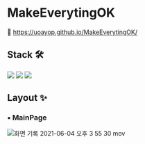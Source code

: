 # MakeEverytingOK

🔗 https://uoayop.github.io/MakeEverytingOK/

## Stack 🛠

<a href="#"><img src="https://img.shields.io/badge/HTML-E34F26?style=flat&logo=HTML5&logoColor=black"/></a>
<a href="#"><img src="https://img.shields.io/badge/CSS-1572B6?style=flat&logo=CSS3&logoColor=white"/></a>
<a href="#"><img src="https://img.shields.io/badge/JavaScript-F7DF1E?style=flat&logo=JavaScript&logoColor=black"/></a>


## Layout ✨

### ▪️ MainPage
![화면 기록 2021-06-04 오후 3 55 30 mov](https://user-images.githubusercontent.com/70973495/120759062-8d608a00-c54d-11eb-8203-b60b02045a01.gif)

